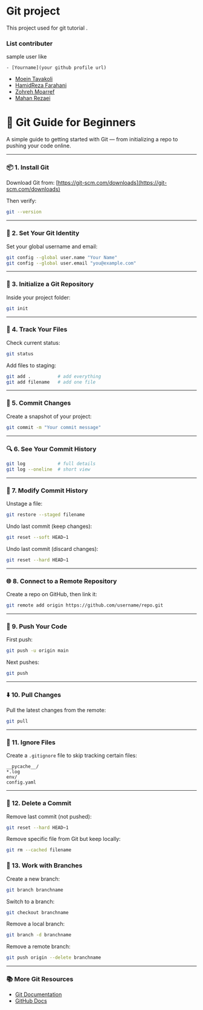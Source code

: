 # Git project 

This project used for git tutorial . 

### List contributer 

sample user like

 `- [Yourname](your github profile url)`

- [Moein Tavakoli]( https://github.com/MoeinTavakoli )
- [HamidReza Farahani]( https://github.com/hr-farahani )
- [Zohreh Moarref]( https://github.com/moarref93 )
- [Mahan Rezaei]( https://github.com/mahanrezaie )



# 🚀 Git Guide for Beginners

A simple guide to getting started with Git — from initializing a repo to pushing your code online.

---

### 📦 1. Install Git

Download Git from: [https://git-scm.com/downloads](https://git-scm.com/downloads)

Then verify:

```bash
git --version
```

---

### 🔧 2. Set Your Git Identity

Set your global username and email:

```bash
git config --global user.name "Your Name"
git config --global user.email "you@example.com"
```

---

### 📁 3. Initialize a Git Repository

Inside your project folder:

```bash
git init
```

---

### 📄 4. Track Your Files

Check current status:

```bash
git status
```

Add files to staging:

```bash
git add .          # add everything
git add filename   # add one file
```

---

### 💬 5. Commit Changes

Create a snapshot of your project:

```bash
git commit -m "Your commit message"
```

---

### 🔍 6. See Your Commit History

```bash
git log            # full details
git log --oneline  # short view
```

---

### 🔁 7. Modify Commit History

Unstage a file:

```bash
git restore --staged filename
```

Undo last commit (keep changes):

```bash
git reset --soft HEAD~1
```

Undo last commit (discard changes):

```bash
git reset --hard HEAD~1
```

---

### 🌐 8. Connect to a Remote Repository

Create a repo on GitHub, then link it:

```bash
git remote add origin https://github.com/username/repo.git
```

---

### 🚚 9. Push Your Code

First push:

```bash
git push -u origin main
```

Next pushes:

```bash
git push
```

---

### ⬇️ 10. Pull Changes

Pull the latest changes from the remote:

```bash
git pull
```

---

### 🚫 11. Ignore Files

Create a `.gitignore` file to skip tracking certain files:

```text
__pycache__/
*.log
env/
config.yaml
```

---

### 🧼 12. Delete a Commit

Remove last commit (not pushed):

```bash
git reset --hard HEAD~1
```

Remove specific file from Git but keep locally:

```bash
git rm --cached filename
```

### 🌿 13. Work with Branches

Create a new branch:

```bash
git branch branchname
```

Switch to a branch:

```bash
git checkout branchname
```

Remove a local branch:

```bash
git branch -d branchname
```

Remove a remote branch:

```bash
git push origin --delete branchname
```


---

### 📚 More Git Resources

- [Git Documentation](https://git-scm.com/doc)
- [GitHub Docs](https://docs.github.com/en/get-started)

